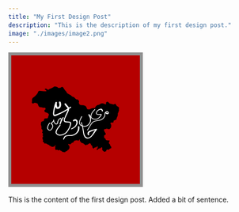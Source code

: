 ```yaml
---
title: "My First Design Post"
description: "This is the description of my first design post."
image: "./images/image2.png"
---
```


![Alt text](./images/image2.png)

This is the content of the first design post. Added a bit of sentence.
